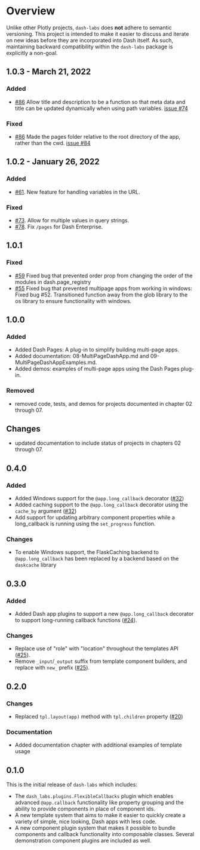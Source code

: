 # Overview
Unlike other Plotly projects, `dash-labs` does **not** adhere to semantic versioning. This project is intended to make it easier to discuss and iterate on new ideas before they are incorporated into Dash itself. As such, maintaining backward compatibility within the `dash-labs` package is explicitly a non-goal.

## 1.0.3 - March 21, 2022

### Added
- [#86](https://github.com/plotly/dash-labs/pull/86)  Allow title and description to be a function so that meta data and title can be updated dynamically when using path variables. [issue #74](https://github.com/plotly/dash-labs/issues/74)
 
### Fixed 
- [#86](https://github.com/plotly/dash-labs/pull/86) Made the pages folder relative to the root directory of the app, rather than the cwd. [issue #84](https://github.com/plotly/dash-labs/issues/84)


## 1.0.2 - January 26, 2022

### Added
 - [#61](https://github.com/plotly/dash-labs/pull/61).  New feature for handling variables in the URL.
### Fixed
 - [#73](https://github.com/plotly/dash-labs/pull/73).  Allow for multiple values in query strings.
 - [#78](https://github.com/plotly/dash-labs/pull/78). Fix `/pages` for Dash Enterprise.

## 1.0.1

### Fixed
 - [#59](https://github.com/plotly/dash-labs/pull/59) Fixed bug that prevented order prop from changing the order of the modules in dash.page_registry
 - [#55](https://github.com/plotly/dash-labs/pull/55) Fixed bug that prevented multipage apps from working in windows: Fixed bug #52. Transitioned function away from the glob library to the os library to ensure functionality with windows. 

## 1.0.0

### Added
 - Added Dash Pages: A plug-in to simplify building multi-page apps.
 - Added documentation: 08-MultiPageDashApp.md and 09-MultiPageDashAppExamples.md.
 - Added demos:  examples of multi-page apps using the Dash Pages plug-in.

### Removed
 - removed code, tests, and demos for projects documented in chapter 02 through 07.

## Changes
 - updated documentation to include status of projects in chapters 02 through 07.

## 0.4.0

### Added
 - Added Windows support for the `@app.long_callback` decorator ([#32](https://github.com/plotly/dash-labs/pull/32))
 - Added caching support to the `@app.long_callback` decorator using the `cache_by` argument ([#32](https://github.com/plotly/dash-labs/pull/32))
 - Add support for updating arbitrary component properties while a long_callback is running using the `set_progress` function. 

### Changes
 - To enable Windows support, the FlaskCaching backend to `@app.long_callback` has been replaced by a backend based on the `daskcache` library


## 0.3.0

### Added
 - Added Dash app plugins to support a new `@app.long_callback` decorator to support long-running callback functions ([#24](https://github.com/plotly/dash-labs/pull/24)).

### Changes
 - Replace use of "role" with "location" throughout the templates API ([#25](https://github.com/plotly/dash-labs/pull/25)).
 - Remove `_input`/`_output` suffix from template component builders, and replace with `new_` prefix ([#25](https://github.com/plotly/dash-labs/pull/25)). 


## 0.2.0

### Changes
 - Replaced `tpl.layout(app)` method with `tpl.children` property ([#20](https://github.com/plotly/dash-labs/pull/20))

### Documentation
 - Added documentation chapter with additional examples of template usage


## 0.1.0

This is the initial release of `dash-labs` which includes:
 - The `dash_labs.plugins.FlexibleCallbacks` plugin which enables advanced `@app.callback` functionality like property grouping and the ability to provide components in place of component ids.
 - A new template system that aims to make it easier to quickly create a variety of simple, nice looking, Dash apps with less code.
 - A new component plugin system that makes it possible to bundle components and callback functionality into composable classes. Several demonstration component plugins are included as well.
